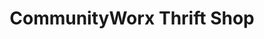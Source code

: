 ---
title: "CommunityWorx Thrift Shop"
url: /carrboro/communityworx-thrift-shop/
shop: Gebrauchtwaren
---
